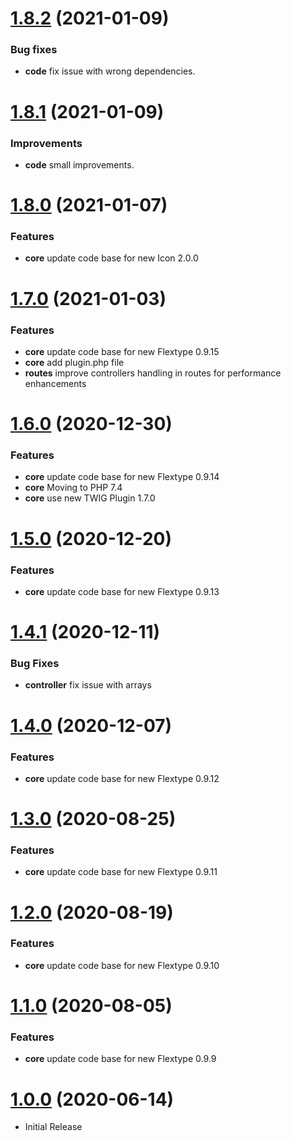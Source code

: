 <a name="1.8.2"></a>
# [1.8.2](https://github.com/flextype-plugins/form/compare/v1.8.1...v1.8.2) (2021-01-09)

### Bug fixes

* **code** fix issue with wrong dependencies.

<a name="1.8.1"></a>
# [1.8.1](https://github.com/flextype-plugins/form/compare/v1.8.0...v1.8.1) (2021-01-09)

### Improvements

* **code** small improvements.

<a name="1.8.0"></a>
# [1.8.0](https://github.com/flextype-plugins/contact) (2021-01-07)

### Features

* **core** update code base for new Icon 2.0.0

<a name="1.7.0"></a>
# [1.7.0](https://github.com/flextype-plugins/contact) (2021-01-03)

### Features

* **core** update code base for new Flextype 0.9.15
* **core** add plugin.php file
* **routes** improve controllers handling in routes for performance enhancements

<a name="1.6.0"></a>
# [1.6.0](https://github.com/flextype-plugins/contact) (2020-12-30)

### Features

* **core** update code base for new Flextype 0.9.14
* **core** Moving to PHP 7.4
* **core** use new TWIG Plugin 1.7.0

<a name="1.5.0"></a>
# [1.5.0](https://github.com/flextype-plugins/contact) (2020-12-20)

### Features

* **core** update code base for new Flextype 0.9.13

<a name="1.4.1"></a>
# [1.4.1](https://github.com/flextype-plugins/contact) (2020-12-11)

### Bug Fixes

* **controller** fix issue with arrays

<a name="1.4.0"></a>
# [1.4.0](https://github.com/flextype-plugins/contact) (2020-12-07)

### Features

* **core** update code base for new Flextype 0.9.12

<a name="1.3.0"></a>
# [1.3.0](https://github.com/flextype-plugins/contact) (2020-08-25)

### Features

* **core** update code base for new Flextype 0.9.11

<a name="1.2.0"></a>
# [1.2.0](https://github.com/flextype-plugins/contact) (2020-08-19)

### Features

* **core** update code base for new Flextype 0.9.10

<a name="1.1.0"></a>
# [1.1.0](https://github.com/flextype-plugins/contact) (2020-08-05)

### Features

* **core** update code base for new Flextype 0.9.9

<a name="1.0.0"></a>
# [1.0.0](https://github.com/flextype-plugins/contact) (2020-06-14)
* Initial Release
